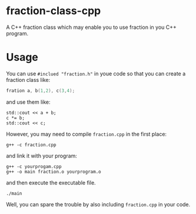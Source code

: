 # fraction-class-cpp
A C++ fraction class which may enable you to use fraction in you C++ program.
# Usage
You can use `#inclued "fraction.h"` in youe code so that you can create a fraction class like:
```cpp
fration a, b(1,2), c(3,4);
```
and use them like:
```
std::cout << a + b;
c *= b;
std::cout << c;
```
However, you may need to compile `fraction.cpp` in the first place:
```
g++ -c fraction.cpp
```
and link it with your program:
```
g++ -c yourprogam.cpp
g++ -o main fraction.o yourprogram.o
```
and then execute the executable file.
```
./main
```
Well, you can spare the trouble by also including `fraction.cpp` in your code.
